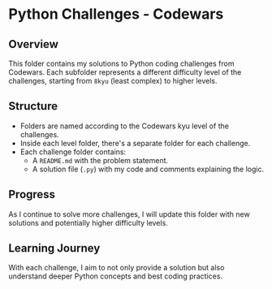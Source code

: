 # Python Challenges - Codewars

## Overview
This folder contains my solutions to Python coding challenges from Codewars. Each subfolder represents a different difficulty level of the challenges, starting from `8kyu` (least complex) to higher levels.

## Structure
- Folders are named according to the Codewars kyu level of the challenges.
- Inside each level folder, there's a separate folder for each challenge.
- Each challenge folder contains:
  - A `README.md` with the problem statement.
  - A solution file (`.py`) with my code and comments explaining the logic.

## Progress
As I continue to solve more challenges, I will update this folder with new solutions and potentially higher difficulty levels.

## Learning Journey
With each challenge, I aim to not only provide a solution but also understand deeper Python concepts and best coding practices.